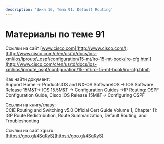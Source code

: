 ```yaml
---
description: 'Цикл 16, Тема 91: Default Routing'
---
```


# Материалы по теме 91

Ссылки на сайт [www.cisco.com](http://www.cisco.com/):  
[http://www.cisco.com/c/en/us/td/docs/ios-xml/ios/iproute\_ospf/configuration/15-mt/iro-15-mt-book/iro-cfg.html](http://www.cisco.com/c/en/us/td/docs/ios-xml/ios/iproute_ospf/configuration/15-mt/iro-15-mt-book/iro-cfg.html)

Как найти документ:  
Support Home → ProductsIOS and NX-OS SoftwareIOS → IOS Software Release 15M&T→ IOS 15.5M&T → Configuration Guides →IP Routing: OSPF Configuration Guide, Cisco IOS Release 15M&T→ Configuring OSPF

Ссылки на книгу/главу:  
CCIE Routing and Switching v5.0 Official Cert Guide Volume 1, Chapter 11: IGP Route Redistribution, Route Summarization, Default Routing, and Troubleshooting

Ссылки на сайт xgu.ru:  
[https://goo.gl/4SqRyS](https://goo.gl/4SqRyS)

